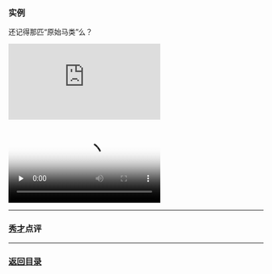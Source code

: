 ### 实例 ###
还记得那匹“原始马类”么？

![](https://github.com/nagexiucai/howtopython/blob/master/handouts/grasp/classes/horse/simple.py "简化的马类定义")

<video controls="controls" autoplay="autoplay" preload="none" poster="../../shortvideo/poster-horses-running.jpg">
<source src="../../shortvideo/horses-running.mp4" type="video/mp4">
设备不支持播放[小视频](../../shortvideo/horses-running.mp4 "群马奔跑")！
</video>

---
### [秀才](http://zhouguoqiang.cn/ "作者")点评 ###

---
### [返回目录](../../Python半深入讲义/背诵默写.md "背诵默写") ###